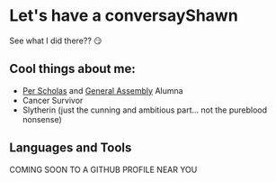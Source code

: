 # Let's have a conversayShawn
See what I did there?? :smirk:

## Cool things about me:
- [Per Scholas](https://perscholas.org/about-per-scholas/) and [General Assembly](https://generalassemb.ly/about) Alumna
- Cancer Survivor
- Slytherin (just the cunning and ambitious part... not the pureblood nonsense)

## Languages and Tools
COMING SOON TO A GITHUB PROFILE NEAR YOU
